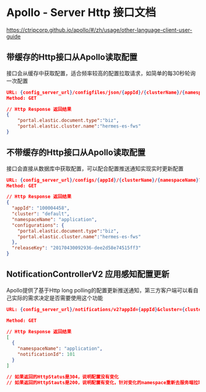 # Apollo - Server Http 接口文档
https://ctripcorp.github.io/apollo/#/zh/usage/other-language-client-user-guide

## 带缓存的Http接口从Apollo读取配置
接口会从缓存中获取配置，适合频率较高的配置拉取请求，如简单的每30秒轮询一次配置
``` json
URL: {config_server_url}/configfiles/json/{appId}/{clusterName}/{namespaceName}?ip={clientIp}    
Method: GET

// Http Response 返回结果
{
    "portal.elastic.document.type":"biz",
    "portal.elastic.cluster.name":"hermes-es-fws"
}
```

## 不带缓存的Http接口从Apollo读取配置
接口会直接从数据库中获取配置，可以配合配置推送通知实现实时更新配置
``` json
URL: {config_server_url}/configs/{appId}/{clusterName}/{namespaceName}?releaseKey={releaseKey}&ip={clientIp}  
Method: GET

// Http Response 返回结果
{
  "appId": "100004458",
  "cluster": "default",
  "namespaceName": "application",
  "configurations": {
    "portal.elastic.document.type":"biz",
    "portal.elastic.cluster.name":"hermes-es-fws"
  },
  "releaseKey": "20170430092936-dee2d58e74515ff3"
}
```
## NotificationControllerV2 应用感知配置更新
Apollo提供了基于Http long polling的配置更新推送通知，第三方客户端可以看自己实际的需求决定是否需要使用这个功能
``` json
URL: {config_server_url}/notifications/v2?appId={appId}&cluster={clusterName}&notifications={notifications}  

Method: GET  

// Http Response 返回结果
[
  {
    "namespaceName": "application",
    "notificationId": 101
  }
]

// 如果返回的HttpStatus是304，说明配置没有变化
// 如果返回的HttpStauts是200，说明配置有变化，针对变化的namespace重新去服务端拉取配置
```